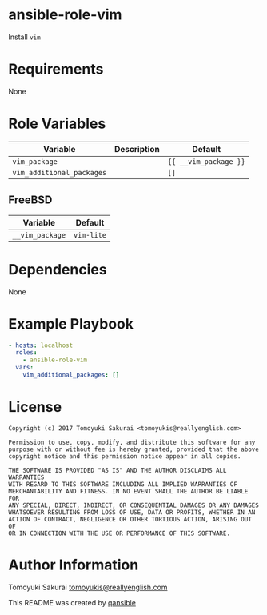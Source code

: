 # ansible-role-vim

Install `vim`

# Requirements

None

# Role Variables

| Variable | Description | Default |
|----------|-------------|---------|
| `vim_package` | | `{{ __vim_package }}` |
| `vim_additional_packages` | | `[]` |


## FreeBSD

| Variable | Default |
|----------|---------|
| `__vim_package` | `vim-lite` |

# Dependencies

None

# Example Playbook

```yaml
- hosts: localhost
  roles:
    - ansible-role-vim
  vars:
    vim_additional_packages: []
```

# License

```
Copyright (c) 2017 Tomoyuki Sakurai <tomoyukis@reallyenglish.com>

Permission to use, copy, modify, and distribute this software for any
purpose with or without fee is hereby granted, provided that the above
copyright notice and this permission notice appear in all copies.

THE SOFTWARE IS PROVIDED "AS IS" AND THE AUTHOR DISCLAIMS ALL WARRANTIES
WITH REGARD TO THIS SOFTWARE INCLUDING ALL IMPLIED WARRANTIES OF
MERCHANTABILITY AND FITNESS. IN NO EVENT SHALL THE AUTHOR BE LIABLE FOR
ANY SPECIAL, DIRECT, INDIRECT, OR CONSEQUENTIAL DAMAGES OR ANY DAMAGES
WHATSOEVER RESULTING FROM LOSS OF USE, DATA OR PROFITS, WHETHER IN AN
ACTION OF CONTRACT, NEGLIGENCE OR OTHER TORTIOUS ACTION, ARISING OUT OF
OR IN CONNECTION WITH THE USE OR PERFORMANCE OF THIS SOFTWARE.
```

# Author Information

Tomoyuki Sakurai <tomoyukis@reallyenglish.com>

This README was created by [qansible](https://github.com/trombik/qansible)
